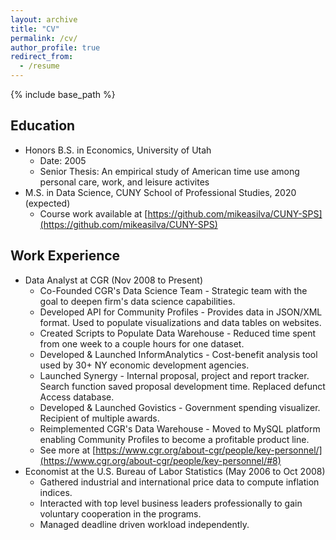 ```yaml
---
layout: archive
title: "CV"
permalink: /cv/
author_profile: true
redirect_from:
  - /resume
---
```


{% include base_path %}

## Education

* Honors B.S. in Economics, University of Utah 
    * Date: 2005
    * Senior Thesis: An empirical study of American time use among personal care, work, and leisure activites 
* M.S. in Data Science, CUNY School of Professional Studies, 2020 (expected)
    * Course work available at [https://github.com/mikeasilva/CUNY-SPS](https://github.com/mikeasilva/CUNY-SPS)

## Work Experience

* Data Analyst at CGR (Nov 2008 to Present)
  * Co-Founded CGR's Data Science Team - Strategic team with the goal to deepen firm's data science capabilities.
  * Developed API for Community Profiles - Provides data in JSON/XML format. Used to populate visualizations and data tables on websites.
  * Created Scripts to Populate Data Warehouse - Reduced time spent from one week to a couple hours for one dataset.
  * Developed & Launched InformAnalytics - Cost-benefit analysis tool used by 30+ NY economic development agencies.
  * Launched Synergy - Internal proposal, project and report tracker. Search function saved proposal development time. Replaced defunct Access database.
  * Developed & Launched Govistics - Government spending visualizer. Recipient of multiple awards.
  * Reimplemented CGR's Data Warehouse - Moved to MySQL platform enabling Community Profiles to become a profitable product line.
  * See more at [https://www.cgr.org/about-cgr/people/key-personnel/](https://www.cgr.org/about-cgr/people/key-personnel/#8)
* Economist at the U.S. Bureau of Labor Statistics (May 2006 to Oct 2008)
  * Gathered industrial and international price data to compute inflation indices.
  * Interacted with top level business leaders professionally to gain voluntary cooperation in the programs.
  * Managed deadline driven workload independently.
